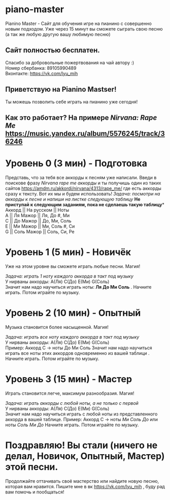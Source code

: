# piano-master
Pianino Master - Сайт для обучения игре на пианино с совершенно новым подходом. Уже через 15 минут вы сможете сыграть свою песню (а так же любую другую вашу любимую песню)

## Сайт полностью бесплатен. 
Спасибо за добровольные пожертвования на чай автору :)  
Номер сбербанка: 89105990489  
Вконтакте: https://vk.com/lyu_mih

## Приветствую на Pianino Mastser!
Ты можешь позволить себе играть на пианино уже сегодня!

## Как это работает? На примере *Nirvana: Rape Me* https://music.yandex.ru/album/5576245/track/36246
# Уровень 0 (3 мин) - Подготовка
Представь, что за тебя все аккорды к песням уже написали. 
Введи в поискове фразу *Nirvana rape me аккорды* и ты получишь один из таких сайтов https://amdm.ru/akkordi/nirvana/4313/rape_me/ где есть аккорды сразу к тексту. 
Вот их мы и будем использовать!
*Задача: посмотри на аккорды к песне и напиши на листке следующую таблицу*
**Не приступай к следующим заданиям, пока не сделаешь такую таблицу***   
Аккорд || На русском || Ноты    
A      || Ля Мажор   || Ля,   До #,   Ми    
C      || До Мажор   || До,   Ми,     Соль  
E      || Ми Мажор   || Ми,   Соль #, Си   
G      || Соль Мажор || Соль, Си,     Ре   


# Уровень 1 (5 мин) - Новичёк
Уже на этом уровне вы сможете играть любые песни.  Магия!

*Задача: играть 1 ноту каждого аккорда в такт под музыку*  
У нирваны аккорды: A(Ля) C(До) E(Ми) G(Соль)  
Значит нам надо научиться играть ноты: **Ля  До  Ми  Соль** . Начните играть. Потом играйте по музыку.

# Уровень 2 (10 мин) - Опытный
Музыка становится более насыщенной. Магия!

*Задача: играть все ноту каждого аккорда в такт под музыку*  
У нирваны аккорды: A(Ля) C(До) E(Ми) G(Соль)  
Пример: Аккорд C -> ноты До Ми Соль
Значит нам надо научиться играть все ноты этих аккордов одновременно из вашей таблици . Начните играть. Потом играйте по музыку.

# Уровень 3 (15 мин) - Мастер
Играть становится легче, максимум разнообразия.  Магия!

*Задача: играть аккорды с любой ноты, а не только с первой*  
У нирваны аккорды: A(Ля) C(До) E(Ми) G(Соль)  
Значит нам надо научиться играть с любой ноты из представленного аккорда в вашей таблице. 
Пример:  Аккорд C -> ноты *Ми Соль До* или ноты *Соль Ми До*
Начните играть. Потом играйте по музыку.


# Поздравляю! Вы стали (ничего не делал, Новичок, Опытный, Мастер) этой песни. 
Продолжайте оттачивать своё мастерство или найдите новую песню, которая вам нравится. Пишите мне в вк https://vk.com/lyu_mih , буду рад вам помочь и пообщаться!


